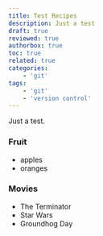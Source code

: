 ```yaml
---
title: Test Recipes
description: Just a test
draft: true
reviewed: true
authorbox: true
toc: true
related: true
categories:
    - 'git'
tags:
    - 'git'
    - 'version control'
---
```


Just a test.

<!--more-->

### Fruit

* apples
* oranges

### Movies

* The Terminator
* Star Wars
* Groundhog Day
